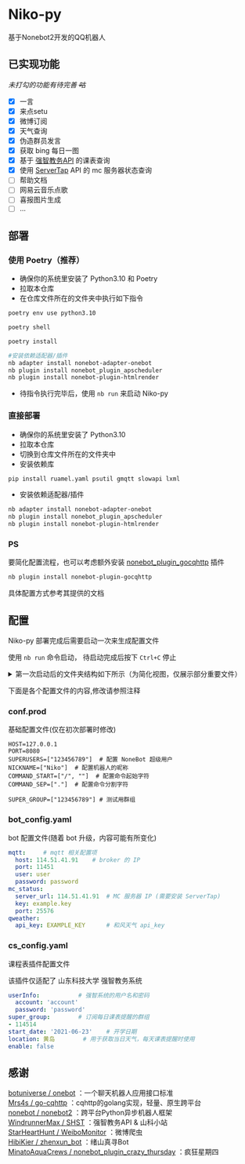 # Niko-py
基于Nonebot2开发的QQ机器人

## 已实现功能
*未打勾的功能有待完善  ~~咕~~* 

- [x] 一言
- [x] 来点setu
- [x] 微博订阅
- [x] 天气查询
- [x] 伪造群员发言
- [x] 获取 bing 每日一图
- [x] 基于 [强智教务API](https://github.com/WindrunnerMax/SHST) 的课表查询
- [x] 使用 [ServerTap](https://github.com/phybros/servertap) API 的 mc 服务器状态查询
- [ ] 帮助文档
- [ ] 网易云音乐点歌
- [ ] 喜报图片生成
- [ ] ...

## 部署

### 使用 Poetry（推荐）

- 确保你的系统里安装了 Python3.10 和 Poetry
- 拉取本仓库
- 在仓库文件所在的文件夹中执行如下指令
```bash
poetry env use python3.10

poetry shell

poetry install

#安装依赖适配器/插件
nb adapter install nonebot-adapter-onebot
nb plugin install nonebot_plugin_apscheduler 
nb plugin install nonebot-plugin-htmlrender
```
- 待指令执行完毕后，使用 `nb run` 来启动 Niko-py


### 直接部署
- 确保你的系统里安装了 Python3.10
- 拉取本仓库
- 切换到仓库文件所在的文件夹中
- 安装依赖库

```bash
pip install ruamel.yaml psutil gmqtt slowapi lxml
```

- 安装依赖适配器/插件

```bash
nb adapter install nonebot-adapter-onebot
nb plugin install nonebot_plugin_apscheduler 
nb plugin install nonebot-plugin-htmlrender
```

### PS
要简化配置流程，也可以考虑额外安装 [nonebot_plugin_gocqhttp](https://github.com/mnixry/nonebot-plugin-gocqhttp) 插件

```bash
nb plugin install nonebot-plugin-gocqhttp
```
具体配置方式参考其提供的文档

## 配置
Niko-py 部署完成后需要启动一次来生成配置文件

使用 `nb run` 命令启动， 待启动完成后按下 `Ctrl+C` 停止

<details>  
<summary>第一次启动后的文件夹结构如下所示（为简化视图，仅展示部分重要文件）</summary>  

```
Niko-py
|   .env.prod               # 基础配置文件
|   bot.py                  # 程序入口
|   pyproject.toml          # 用于安装依赖程序
|   README.md               # 本文档
|
+---cache
|
+---data
|   |   bot_sub_list.yaml   # bot 订阅管理插件使用，一般情况下无需改动
|   |   cs_main_data.yaml   # 当配置好 'cs_config' 后，每周末 bot 会将下周的课程表同步到此文件中
|   |   wb_sub_list.yaml    # 微博订阅插件使用
|   |
|   \---config
|           bot_config.yaml # bot 配置文件
|           cs_config.yaml  # 课程表插件所使用的配置文件
|
+---plugins                 # 插件存放目录
|
+---resources
|
+---services
|
\---utils
```
</details>

下面是各个配置文件的内容,修改请参照注释

### conf.prod
基础配置文件(仅在初次部署时修改)

```env
HOST=127.0.0.1
PORT=8080
SUPERUSERS=["123456789"]  # 配置 NoneBot 超级用户
NICKNAME=["Niko"]  # 配置机器人的昵称
COMMAND_START=["/", ""]  # 配置命令起始字符
COMMAND_SEP=["."]  # 配置命令分割字符

SUPER_GROUP=["123456789"] # 测试用群组
```


### bot_config.yaml
bot 配置文件(随着 bot 升级，内容可能有所变化)

```yaml
mqtt:     # mqtt 相关配置项
  host: 114.51.41.91    # broker 的 IP
  port: 11451
  user: user 
  password: password
mc_status:
  server_url: 114.51.41.91  # MC 服务器 IP (需要安装 ServerTap)
  key: example.key 
  port: 25576
qweather:
  api_key: EXAMPLE_KEY      # 和风天气 api_key
```

### cs_config.yaml
课程表插件配置文件 

该插件仅适配了 山东科技大学 强智教务系统

```yaml
userInfo:           # 强智系统的用户名和密码
  account: 'account'
  password: 'password'
super_group:        # 订阅每日课表提醒的群组
- 114514
start_date: '2021-06-23'    # 开学日期
location: 黄岛        # 用于获取当日天气，每天课表提醒时使用
enable: false
```




## 感谢
[botuniverse / onebot](https://github.com/botuniverse/onebot) ：一个聊天机器人应用接口标准  
[Mrs4s / go-cqhttp](https://github.com/Mrs4s/go-cqhttp) ：cqhttp的golang实现，轻量、原生跨平台  
[nonebot / nonebot2](https://github.com/nonebot/nonebot2) ：跨平台Python异步机器人框架  
[WindrunnerMax / SHST](https://github.com/WindrunnerMax/SHST) ：强智教务API & 山科小站  
[StarHeartHunt / WeiboMonitor](https://github.com/StarHeartHunt/WeiboMonitor) ：微博爬虫  
[HibiKier / zhenxun_bot](https://github.com/HibiKier/zhenxun_bot) ：绪山真寻Bot  
[MinatoAquaCrews / nonebot_plugin_crazy_thursday](https://github.com/MinatoAquaCrews/nonebot_plugin_crazy_thursday) ：疯狂星期四  

